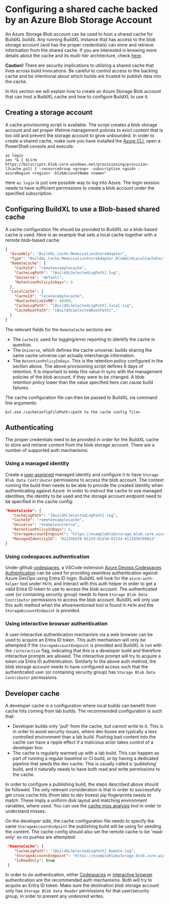 # Configuring a shared cache backed by an Azure Blob Storage Account

An Azure Storage Blob account can be used to host a shared cache for BuildXL builds. Any running BuildXL instance that has access to the blob storage account (and has the proper credentials) can store and retrieve information from the shared cache. If you are interested in knowing more details about the cache and its multi-tier architecture, check [here](../../Public/Src/Cache/Readme.md).

**Caution!** There are security implications to utilizing a shared cache that lives across build invocations. Be careful to control access to the backing cache and be intentional about which builds are trusted to publish data into the cache.

In this section we will explain how to create an Azure Storage Blob account that can host a BuildXL cache and how to configure BuildXL to use it.

## Creating a storage account
A cache provisioning script is available. The script creates a blob storage account and set proper lifetime management policies to evict content that is too old and prevent the storage account to grow unbounded. In order to create a shared cache, make sure you have installed the [Azure CLI](https://learn.microsoft.com/en-us/cli/azure/install-azure-cli), open a PowerShell console and execute:

```
az login
iex "& { $(irm  https://bxlscripts.blob.core.windows.net/provisioning/provision-l3cache.ps1) } -resourceGroup <group> -subscription <guid> -azureRegion <region> -blobAccountName <name>"
```
Here `az login` is just one possible way to log into Azure. The login session needs to have sufficient permissions to create a blob account under the specified subscription.

## Configuring BuildXL to use a Blob-based shared cache

A cache configuration file should be provided to BuildXL so a blob-based cache is used. Here is an example that sets a local cache together with a remote blob-based cache:

```json
{
  "Assembly": "BuildXL.Cache.MemoizationStoreAdapter",
  "Type": "BuildXL.Cache.MemoizationStoreAdapter.BlobWithLocalCacheFactory",
  "RemoteCache": {
    "CacheId": "remoteexamplecache",
    "CacheLogPath": "[BuildXLSelectedLogPath].log",
    "Universe": "default",
    "RetentionPolicyInDays": 6
  },
  "LocalCache": {
    "CacheId": "localexamplecache",
    "MaxCacheSizeInMB": 40480,
    "CacheLogPath": "[BuildXLSelectedLogPath].local.log",
    "CacheRootPath": "[BuildXLSelectedRootPath]",
  }
}
```

The relevant fields for the `RemoteCache` sections are:
* The `CacheId`, used for logging/error reporting to identify the cache in question.
* The `Universe`, which defines the cache universe: builds sharing the same cache universe can actually interchange information.
* The `RetentionPolicyInDays`. This is the retention policy configured in the section above. The above provisioning script defines 6 days of retention. It is important to keep this value in sync with the management policies of the blob account, if they were to be changed. A blob retention policy lower than the value specified here can cause build failures.

The cache configuration file can then be passed to BuildXL via command line arguments:

`bxl.exe /cacheConfigFilePath:<path to the cache config file>`

 ## Authenticating

The proper credentials need to be provided in order for the BuildXL cache to store and retrieve content from the blob storage account. There are a number of supported auth mechanisms:

### Using a managed identity
 Create a [user-assigned](https://learn.microsoft.com/en-us/azure/active-directory/managed-identities-azure-resources/how-manage-user-assigned-managed-identities) managed identity and configure it to have `Storage Blob Data Contributor` permissions to access the blob account. The context running the build then needs to be able to provide the created identity when authenticating against Azure. In order to instruct the cache to use managed identities, the identity to be used and the storage account endpoint need to be specified in the cache config:


 ```json
 "RemoteCache": {
    "CacheLogPath": "[BuildXLSelectedLogPath].log",
    "CacheId": "remoteexamplecache",
    "Universe": "exampleuniverse",
    "RetentionPolicyInDays": 6,
    "StorageAccountEndpoint": "https://exampleblobstorage.blob.core.windows.net",
    "ManagedIdentityId": "012345678-01234-01234-01234-0123456789012"
 }
 ```

### Using codespaces authentication
Under github [codespaces](https://github.com/features/codespaces), a VSCode extension [Azure Devops Codespaces Authentication](https://github.com/microsoft/ado-codespaces-auth/) can be used for providing seamless authentication against Azure DevOps using Entra ID login. BuildXL will look for the `azure-auth-helper` tool under `PATH`, and interact with this auth helper in order to get a valid Entra ID token to use to access the blob account. The authenticated user (or containing security group) needs to have `Storage Blob Data Contributor` permissions to access the blob account. BuildXL will only use this auth method when the aforementioned tool is found in `PATH` and the `StorageAccountEndpoint` is provided.

### Using interactive browser authentication
A user-interactive authentication mechanism via a web browser can be used to acquire an Entra ID token. This auth mechanism will only be attempted if the `StorageAccountEndpoint` is provided and BuildXL is run with the `/interactive` flag, indicating that this is a developer build and therefore interactive prompts are allowed. The interactive prompt will try to acquire a token via Entra ID authentication. Similarly to the above auth method, the blob storage account needs to have configured access such that the authenticated user (or containing security group) has `Storage Blob Data Contributor` permissions.

## Developer cache
A developer cache is a configuration where local builds can benefit from cache hits coming from lab builds. The recommended configuration is such that:
* Developer builds only 'pull' from the cache, but cannot write to it. This is in order to avoid security issues, where dev boxes are typically a less controlled environment than a lab build. Pushing bad content into the cache can have a ripple effect if a malicious actor takes control of a developer box.
* The cache is regularly warmed up with a lab build. This can happen as part of running a regular baseline or CI build, or by having a dedicated pipeline that seeds the dev cache. This is usually called a 'publishing' build, and it naturally needs to have both read and write permissions to the cache.

In order to configure a publishing build, the steps described above should be followed. The only relevant consideration is that in order to successfully get cross cache hits (from labs to dev boxes) pip fingerprints needs to match. These imply a uniform disk layout and matching environment variables, where used. You can use the [cache miss analysis](Documentation/Wiki/Advanced-Features/Cache-Miss-Analysis.md) tool in order to understand misses.

On the developer side, the cache configuration file needs to specify the same `StorageAccountEndpoint` the publishing build will be using for seeding the content. The cache config should also set the remote cache to be 'read-only' so no pushes are attempted:

```json
 "RemoteCache": {
    "CacheLogPath": "[BuildXLSelectedLogPath].Remote.log",
    "StorageAccountEndpoint": "https://exampleblobstorage.blob.core.windows.net",
    "IsReadOnly": true
 }
 ```
 
In order to do authentication, either [Codespaces](#using-codespaces-authentication) or [interactive browser](#using-interactive-browser-authentication) authentication are the recommended auth mechanisms. Both will try to acquire an Entra ID token. Make sure the destination blob storage account only has `Storage Blob Data Reader` permissions for that user/security group, in order to prevent any undesired writes.